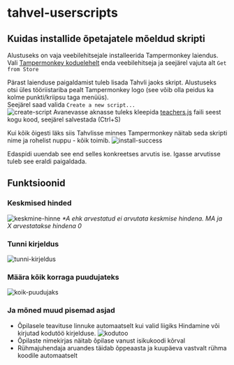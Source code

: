 # tahvel-userscripts

## Kuidas installide õpetajatele mõeldud skripti

Alustuseks on vaja veebilehitsejale installeerida Tampermonkey laiendus.
Vali [Tampermonkey koduelehelt](https://www.tampermonkey.net/index.php?locale=en) enda veebilehitseja ja seejärel vajuta alt `Get from Store`

Pärast laienduse paigaldamist tuleb lisada Tahvli jaoks skript. Alustuseks otsi üles tööriistariba pealt Tampermonkey logo (see võib olla peidus ka kolme punkti/kriipsu taga menüüs).  
Seejärel saad valida `Create a new script...`  
![create-script](https://github.com/user-attachments/assets/23a32bc9-87cb-446a-ad4f-5e23d9d9c876)
Avanevasse aknasse tuleks kleepida [teachers.js](https://raw.githubusercontent.com/Tallinna-Polutehnikum/tahvel-userscripts/main/teachers.js) faili seest kogu kood, seejärel salvestada (Ctrl+S)

Kui kõik õigesti läks siis Tahvlisse minnes Tampermonkey näitab seda skripti nime ja rohelist nuppu - kõik toimib.
![install-success](https://github.com/user-attachments/assets/031166d6-4f85-4768-98d4-fa98bc4a4eaa)

Edaspidi uuendab see end selles konkreetses arvutis ise. Igasse arvutisse tuleb see eraldi paigaldada.

## Funktsioonid
### Keskmised hinded
![keskmine-hinne](https://github.com/user-attachments/assets/1ecf9641-6cd4-4699-95a1-7b891ee91e66)
*\*A ehk arvestatud ei arvutata keskmise hindena. MA ja X arvestatakse hindena 0*
### Tunni kirjeldus
![tunni-kirjeldus](https://github.com/user-attachments/assets/4657dd65-addd-4279-b7ba-20a5bf3ba6bc)
### Määra kõik korraga puudujateks
![koik-puudujaks](https://github.com/user-attachments/assets/e120546b-27e3-4d1f-96b5-55e544ecd1c0)
### Ja mõned muud pisemad asjad
- Õpilasele teavituse linnuke automaatselt kui valid liigiks Hindamine või kirjutad kodutöö kirjelduse.
![kodutoo](https://github.com/user-attachments/assets/7221155a-9d4d-484c-8f64-f4339655eca8)
- Õpilaste nimekirjas näitab õpilase vanust isikukoodi kõrval
- Rühmajuhendaja aruandes täidab õppeaasta ja kuupäeva vastvalt rühma koodile automaatselt
